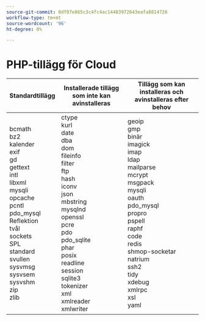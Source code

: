 ```yaml
---
source-git-commit: 0df07e865c3c4fc4ac14483972643eafa8814726
workflow-type: tm+mt
source-wordcount: '96'
ht-degree: 0%

---
```

# PHP-tillägg för Cloud

<table style="table-layout:auto">
    <thead>
      <tr>
        <th>
            Standardtillägg
        </th>
        <th>
            Installerade tillägg som inte kan avinstalleras
        </th>
        <th>
            Tillägg som kan installeras och avinstalleras efter behov
        </th>
      </tr>
    </thead>
    <tbody>
        <tr>
            <td>
                bcmath<br>
                bz2<br>
                kalender <br>
                exif<br>
                gd <br>
                gettext <br>
                intl <br>
                libxml <br>
                mysqli<br>
                opcache<br>
                pcntl<br>
                pdo_mysql<br>
                Reflektion <br>
                tvål <br>
                sockets <br>
                SPL <br>
                standard <br>
                svullen <br>
                sysvmsg<br>
                sysvsem <br>
                sysvshm<br>
                zip <br>
                zlib <br>
            </td>
            <td>
                ctype<br>
                kurl <br>
                date <br>
                dba <br>
                dom<br>
                fileinfo <br>
                filter <br>
                ftp <br>
                hash <br>
                iconv<br>
                json<br>
                mbstring<br>
                mysqlnd<br>
                openssl <br>
                pcre <br>
                pdo <br>
                pdo_sqlite<br>
                phar <br>
                posix <br>
                readline <br>
                session <br>
                sqlite3<br>
                tokenizer <br>
                xml <br>
                xmlreader<br>
                xmlwriter <br>
            </td>
            <td>
                geoip<br>
                gmp <br>
                binär <br>
                imagick <br>
                imap <br>
                ldap <br>
                mailparse<br>
                mcrypt<br>
                msgpack <br>
                mysqli<br>
                oauth<br>
                pdo_mysql<br>
                propro <br>
                pspell <br>
                raphf <br>
                code <br>
                redis <br>
                shmop-socketar <br>
                natrium <br>
                ssh2 <br>
                tidy <br>
                xdebug <br>
                xmlrpc <br>
                xsl<br>
                yaml <br>
            </td>
        </tr>
    </tbody>
</table>

